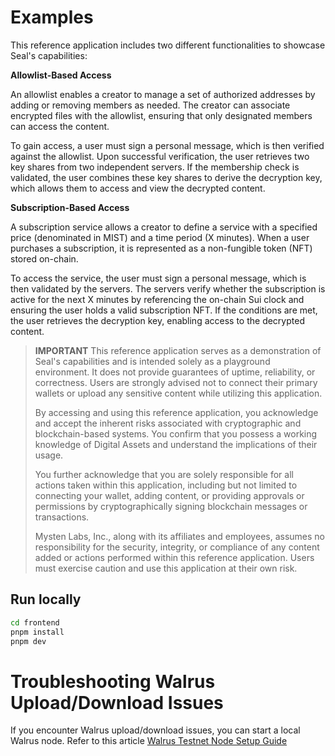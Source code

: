 # Examples

This reference application includes two different functionalities to showcase Seal's capabilities:

**Allowlist-Based Access**

An allowlist enables a creator to manage a set of authorized addresses by adding or removing members as needed. The creator can associate encrypted files with the allowlist, ensuring that only designated members can access the content.

To gain access, a user must sign a personal message, which is then verified against the allowlist. Upon successful verification, the user retrieves two key shares from two independent servers. If the membership check is validated, the user combines these key shares to derive the decryption key, which allows them to access and view the decrypted content.

**Subscription-Based Access**

A subscription service allows a creator to define a service with a specified price (denominated in MIST) and a time period (X minutes). When a user purchases a subscription, it is represented as a non-fungible token (NFT) stored on-chain.

To access the service, the user must sign a personal message, which is then validated by the servers. The servers verify whether the subscription is active for the next X minutes by referencing the on-chain Sui clock and ensuring the user holds a valid subscription NFT. If the conditions are met, the user retrieves the decryption key, enabling access to the decrypted content.

> **IMPORTANT**
> This reference application serves as a demonstration of Seal's capabilities and is intended solely as a playground environment. It does not provide guarantees of uptime, reliability, or correctness. Users are strongly advised not to connect their primary wallets or upload any sensitive content while utilizing this application.
>
> By accessing and using this reference application, you acknowledge and accept the inherent risks associated with cryptographic and blockchain-based systems. You confirm that you possess a working knowledge of Digital Assets and understand the implications of their usage.
>
> You further acknowledge that you are solely responsible for all actions taken within this application, including but not limited to connecting your wallet, adding content, or providing approvals or permissions by cryptographically signing blockchain messages or transactions.
>
> Mysten Labs, Inc., along with its affiliates and employees, assumes no responsibility for the security, integrity, or compliance of any content added or actions performed within this reference application. Users must exercise caution and use this application at their own risk.

## Run locally

```bash
cd frontend
pnpm install
pnpm dev
```

# Troubleshooting Walrus Upload/Download Issues
If you encounter Walrus upload/download issues, you can start a local Walrus node. Refer to this article [Walrus Testnet Node Setup Guide](./run-local-walrus-node.md)